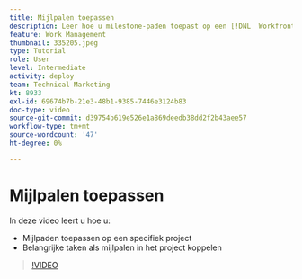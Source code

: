 ```yaml
---
title: Mijlpalen toepassen
description: Leer hoe u milestone-paden toepast op een [!DNL  Workfront] en associeer zeer belangrijke taken als mijlpaal stappen binnen het project.
feature: Work Management
thumbnail: 335205.jpeg
type: Tutorial
role: User
level: Intermediate
activity: deploy
team: Technical Marketing
kt: 8933
exl-id: 69674b7b-21e3-48b1-9385-7446e3124b83
doc-type: video
source-git-commit: d39754b619e526e1a869deedb38dd2f2b43aee57
workflow-type: tm+mt
source-wordcount: '47'
ht-degree: 0%

---
```


# Mijlpalen toepassen

In deze video leert u hoe u:

* Mijlpaden toepassen op een specifiek project
* Belangrijke taken als mijlpalen in het project koppelen

>[!VIDEO](https://video.tv.adobe.com/v/335205/?quality=12)
